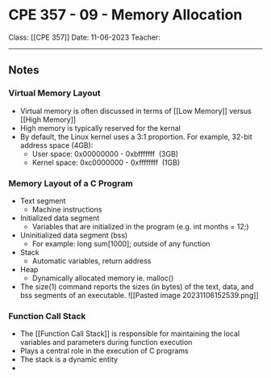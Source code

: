 # CPE 357 - 09 - Memory Allocation

Class: [[CPE 357]]
Date: 11-06-2023
Teacher:
___
## Notes
### Virtual Memory Layout
- Virtual memory is often discussed in terms of [[Low Memory]] versus [[High Memory]]
- High memory is typically reserved for the kernal
- By default, the Linux kernel uses a 3:1 proportion. For example, 32-bit address space (4GB):
	- User space: 0x00000000 - 0xbfffffff  (3GB)
	- Kernel space: 0xc0000000 - 0xffffffff  (1GB)
### Memory Layout of a C Program
- Text segment
	- Machine instructions
- Initialized data segment
	- Variables that are initialized in the program (e.g. int months = 12;)
- Uninitialized data segment (bss) 
	- For example: long sum[1000]; outside of any function
- Stack
	- Automatic variables, return address
- Heap
	- Dynamically allocated memory ie. malloc()
- The size(1) command reports the sizes (in bytes) of the text, data, and bss segments of an executable.
![[Pasted image 20231106152539.png]]
### Function Call Stack
- The [[Function Call Stack]] is responsible for maintaining the local variables and parameters during function execution
- Plays a central role in the execution of C programs
- The stack is a dynamic entity
- 